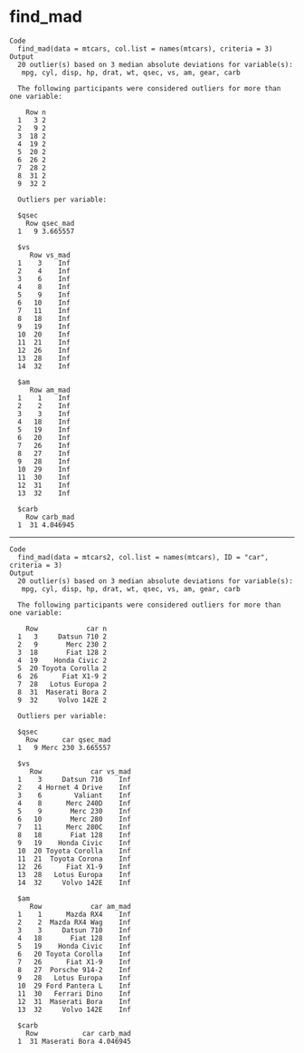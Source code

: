 # find_mad

    Code
      find_mad(data = mtcars, col.list = names(mtcars), criteria = 3)
    Output
      20 outlier(s) based on 3 median absolute deviations for variable(s): 
       mpg, cyl, disp, hp, drat, wt, qsec, vs, am, gear, carb 
      
      The following participants were considered outliers for more than one variable: 
      
        Row n
      1   3 2
      2   9 2
      3  18 2
      4  19 2
      5  20 2
      6  26 2
      7  28 2
      8  31 2
      9  32 2
      
      Outliers per variable: 
      
      $qsec
        Row qsec_mad
      1   9 3.665557
      
      $vs
         Row vs_mad
      1    3    Inf
      2    4    Inf
      3    6    Inf
      4    8    Inf
      5    9    Inf
      6   10    Inf
      7   11    Inf
      8   18    Inf
      9   19    Inf
      10  20    Inf
      11  21    Inf
      12  26    Inf
      13  28    Inf
      14  32    Inf
      
      $am
         Row am_mad
      1    1    Inf
      2    2    Inf
      3    3    Inf
      4   18    Inf
      5   19    Inf
      6   20    Inf
      7   26    Inf
      8   27    Inf
      9   28    Inf
      10  29    Inf
      11  30    Inf
      12  31    Inf
      13  32    Inf
      
      $carb
        Row carb_mad
      1  31 4.046945
      

---

    Code
      find_mad(data = mtcars2, col.list = names(mtcars), ID = "car", criteria = 3)
    Output
      20 outlier(s) based on 3 median absolute deviations for variable(s): 
       mpg, cyl, disp, hp, drat, wt, qsec, vs, am, gear, carb 
      
      The following participants were considered outliers for more than one variable: 
      
        Row            car n
      1   3     Datsun 710 2
      2   9       Merc 230 2
      3  18       Fiat 128 2
      4  19    Honda Civic 2
      5  20 Toyota Corolla 2
      6  26      Fiat X1-9 2
      7  28   Lotus Europa 2
      8  31  Maserati Bora 2
      9  32     Volvo 142E 2
      
      Outliers per variable: 
      
      $qsec
        Row      car qsec_mad
      1   9 Merc 230 3.665557
      
      $vs
         Row            car vs_mad
      1    3     Datsun 710    Inf
      2    4 Hornet 4 Drive    Inf
      3    6        Valiant    Inf
      4    8      Merc 240D    Inf
      5    9       Merc 230    Inf
      6   10       Merc 280    Inf
      7   11      Merc 280C    Inf
      8   18       Fiat 128    Inf
      9   19    Honda Civic    Inf
      10  20 Toyota Corolla    Inf
      11  21  Toyota Corona    Inf
      12  26      Fiat X1-9    Inf
      13  28   Lotus Europa    Inf
      14  32     Volvo 142E    Inf
      
      $am
         Row            car am_mad
      1    1      Mazda RX4    Inf
      2    2  Mazda RX4 Wag    Inf
      3    3     Datsun 710    Inf
      4   18       Fiat 128    Inf
      5   19    Honda Civic    Inf
      6   20 Toyota Corolla    Inf
      7   26      Fiat X1-9    Inf
      8   27  Porsche 914-2    Inf
      9   28   Lotus Europa    Inf
      10  29 Ford Pantera L    Inf
      11  30   Ferrari Dino    Inf
      12  31  Maserati Bora    Inf
      13  32     Volvo 142E    Inf
      
      $carb
        Row           car carb_mad
      1  31 Maserati Bora 4.046945
      

